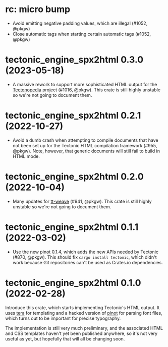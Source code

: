 # rc: micro bump

- Avoid emitting negative padding values, which are illegal (#1052, @pkgw)
- Close automatic tags when starting certain automatic tags (#1052, @pkgw)


# tectonic_engine_spx2html 0.3.0 (2023-05-18)

- A massive rework to support more sophisticated HTML output for the
  [Tectonopedia] project (#1016, @pkgw). This crate is still highly unstable so
  we're not going to document them.

[Tectonopedia]: https://github.com/tectonic-typesetting/tectonopedia


# tectonic_engine_spx2html 0.2.1 (2022-10-27)

- Avoid a dumb crash when attempting to compile documents that have not been
  set up for the Tectonic HTML compilation framework (#955, @pkgw). Note,
  however, that generic documents will still fail to build in HTML mode.


# tectonic_engine_spx2html 0.2.0 (2022-10-04)

- Many updates for [tt-weave] (#941, @pkgw). This crate is still highly unstable
  so we're not going to document them.

[tt-weave]: https://github.com/pkgw/tt-weave/


# tectonic_engine_spx2html 0.1.1 (2022-03-02)

- Use the new pinot 0.1.4, which adds the new APIs needed by Tectonic (#870,
  @pkgw). This should fix `cargo install tectonic`, which didn't work because
  Git repositories can't be used as Crates.io dependencies.


# tectonic_engine_spx2html 0.1.0 (2022-02-28)

Introduce this crate, which starts implementing Tectonic's HTML output. It uses
[tera] for templating and a hacked version of [pinot] for parsing font files,
which turns out to be important for precise typography.

The implementation is still very much preliminary, and the associated HTML and
CSS templates haven't yet been published anywhere, so it's not very useful as
yet, but hopefully that will all be changing soon.

[tera]: https://crates.io/crates/tera
[pinot]: https://crates.io/crates/pinot
